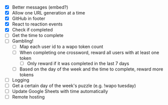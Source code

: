 - [X] Better messages (embed?)
- [X] Allow one URL generation at a time
- [X] GitHub in footer
- [X] React to reaction events
- [X] Check if completed
- [ ] Get the time to complete
- [ ] Gambling!
    - [ ] Map each user id to a wapo token count
    - [ ] When completing one crossword, reward all users with at least one token
        - [ ] Only reward if it was completed in the last 7 days
    - [ ] Based on the day of the week and the time to complete, reward more tokens
- [ ] Logging
- [ ] Get a certain day of the week's puzzle (e.g. !wapo tuesday)
- [ ] Update Google Sheets with time automatically
- [ ] Remote hosting
